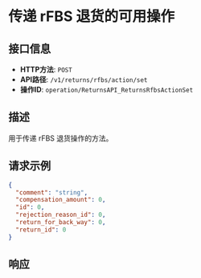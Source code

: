 # 传递 rFBS  退货的可用操作

## 接口信息

- **HTTP方法**: `POST`
- **API路径**: `/v1/returns/rfbs/action/set`
- **操作ID**: `operation/ReturnsAPI_ReturnsRfbsActionSet`

## 描述

用于传递  rFBS 退货操作的方法。

## 请求示例

```json
{
  "comment": "string",
  "compensation_amount": 0,
  "id": 0,
  "rejection_reason_id": 0,
  "return_for_back_way": 0,
  "return_id": 0
}
```

## 响应
